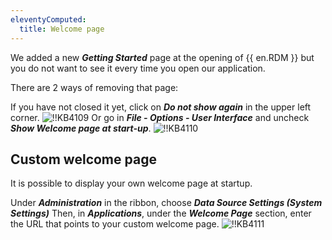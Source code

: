 ```yaml
---
eleventyComputed:
  title: Welcome page
---
```

We added a new ***Getting Started*** page at the opening of {{ en.RDM }} but you do not want to see it every time you open our application.

There are 2 ways of removing that page:

If you have not closed it yet, click on ***Do not show again*** in the upper left corner.
![!!KB4109](https://cdnweb.devolutions.net/docs/en/kb/KB4109.png)
Or go in ***File - Options - User Interface*** and uncheck ***Show Welcome page at start-up***.
![!!KB4110](https://cdnweb.devolutions.net/docs/en/kb/KB4110.png)
## Custom welcome page
It is possible to display your own welcome page at startup.

Under ***Administration*** in the ribbon, choose ***Data Source Settings (System Settings)*** Then, in ***Applications***, under the ***Welcome Page*** section, enter the URL that points to your custom welcome page.
![!!KB4111](https://cdnweb.devolutions.net/docs/en/kb/KB4111.png)
